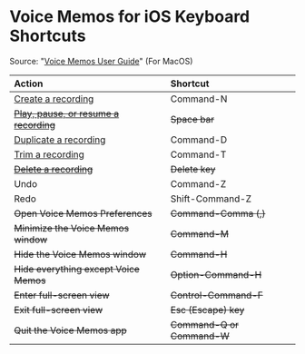 # Voice Memos for iOS Keyboard Shortcuts

Source: "[Voice Memos User Guide](https://support.apple.com/lt-lt/guide/voice-memos/vm5b49792b0d/mac)" (For MacOS)

| Action                                                       | Shortcut                   |
| :----------------------------------------------------------- | :------------------------- |
| [Create a recording](https://support.apple.com/lt-lt/guide/voice-memos/record-vmaa4b813415/2.2/mac/11.0) | Command-N                  |
| ~~[Play, pause, or resume a recording](https://support.apple.com/lt-lt/guide/voice-memos/play-vma2c8c0a040/2.2/mac/11.0)~~ | ~~Space bar~~              |
| [Duplicate a recording](https://support.apple.com/lt-lt/guide/voice-memos/edit-vmac7e39c22e/2.2/mac/11.0#vm429de35ed5) | Command-D                  |
| [Trim a recording](https://support.apple.com/lt-lt/guide/voice-memos/edit-vmac7e39c22e/2.2/mac/11.0#vm5ba7ccda53) | Command-T                  |
| ~~[Delete a recording](https://support.apple.com/lt-lt/guide/voice-memos/delete-vmc3c0776462/2.2/mac/11.0)~~ | ~~Delete key~~             |
| Undo                                                         | Command-Z                  |
| Redo                                                         | Shift-Command-Z            |
| ~~Open Voice Memos Preferences~~                             | ~~Command-Comma (,)~~      |
| ~~Minimize the Voice Memos window~~                          | ~~Command-M~~              |
| ~~Hide the Voice Memos window~~                              | ~~Command-H~~              |
| ~~Hide everything except Voice Memos~~                       | ~~Option-Command-H~~       |
| ~~Enter full-screen view~~                                   | ~~Control-Command-F~~      |
| ~~Exit full-screen view~~                                    | ~~Esc (Escape) key~~       |
| ~~Quit the Voice Memos app~~                                 | ~~Command-Q or Command-W~~ |